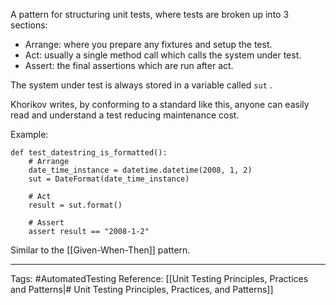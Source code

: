 A pattern for structuring unit tests, where tests are broken up into 3 sections:

* Arrange: where you prepare any fixtures and setup the test.
* Act: usually a single method call which calls the system under test.
* Assert: the final assertions which are run after act.

The system under test is always stored in a variable called `sut` .

Khorikov writes, by conforming to a standard like this, anyone can easily read and understand a test reducing maintenance cost.

Example:

```
def test_datestring_is_formatted():
    # Arrange
    date_time_instance = datetime.datetime(2008, 1, 2)
    sut = DateFormat(date_time_instance)
    
    # Act
    result = sut.format()
    
    # Assert
    assert result == "2008-1-2"
```

Similar to the [[Given-When-Then]] pattern.

---

Tags: #AutomatedTesting
Reference: [[Unit Testing Principles, Practices and Patterns|# Unit Testing Principles, Practices, and Patterns]] 